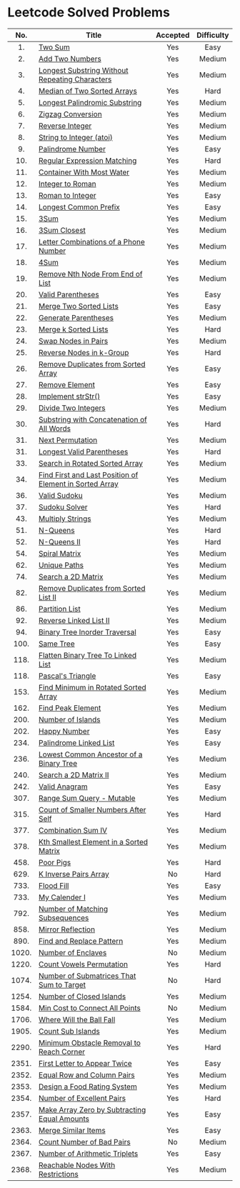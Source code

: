 # Leetcode Solved Problems

|  No.  | Title                                                                                                                                              | Accepted | Difficulty |
| :---: | -------------------------------------------------------------------------------------------------------------------------------------------------- | :------: | :--------: |
|  1.   | [Two Sum](https://leetcode.com/problems/two-sum)                                                                                                   |   Yes    |    Easy    |
|  2.   | [Add Two Numbers](https://leetcode.com/add-two-numbers)                                                                                            |   Yes    |   Medium   |
|  3.   | [Longest Substring Without Repeating Characters](https://leetcode.com/problems/longest-substring-without-repeating-characters/)                    |   Yes    |   Medium   |
|  4.   | [Median of Two Sorted Arrays](https://leetcode.com/problems/median-of-two-sorted-arrays/)                                                          |   Yes    |    Hard    |
|  5.   | [Longest Palindromic Substring](https://leetcode.com/problems/longest-palindromic-substring/)                                                      |   Yes    |   Medium   |
|  6.   | [Zigzag Conversion](https://leetcode.com/problems/zigzag-conversion/)                                                                              |   Yes    |   Medium   |
|  7.   | [Reverse Integer](https://leetcode.com/problems/reverse-integer/)                                                                                  |   Yes    |   Medium   |
|  8.   | [String to Integer (atoi)](https://leetcode.com/problems/string-to-integer-atoi/submissions/)                                                      |   Yes    |   Medium   |
|  9.   | [Palindrome Number](https://leetcode.com/problems/palindrome-number/submissions/)                                                                  |   Yes    |    Easy    |
|  10.  | [Regular Expression Matching](https://leetcode.com/problems/regular-expression-matching/)                                                          |   Yes    |    Hard    |
|  11.  | [Container With Most Water](https://leetcode.com/problems/container-with-most-water/)                                                              |   Yes    |   Medium   |
|  12.  | [Integer to Roman](https://leetcode.com/problems/integer-to-roman/)                                                                                |   Yes    |   Medium   |
|  13.  | [Roman to Integer](https://leetcode.com/problems/roman-to-integer/)                                                                                |   Yes    |    Easy    |
|  14.  | [Longest Common Prefix](https://leetcode.com/problems/longest-common-prefix/submissions/)                                                          |   Yes    |    Easy    |
|  15.  | [3Sum](https://leetcode.com/problems/3sum)                                                                                                         |   Yes    |   Medium   |
|  16.  | [3Sum Closest](https://leetcode.com/problems/3sum-closest/)                                                                                        |   Yes    |   Medium   |
|  17.  | [Letter Combinations of a Phone Number](https://leetcode.com/problems/letter-combinations-of-a-phone-number/)                                      |   Yes    |   Medium   |
|  18.  | [4Sum](https://leetcode.com/problems/4sum)                                                                                                         |   Yes    |   Medium   |
|  19.  | [Remove Nth Node From End of List](https://leetcode.com/problems/remove-nth-node-from-end-of-list/)                                                |   Yes    |   Medium   |
|  20.  | [Valid Parentheses](https://leetcode.com/problems/valid-parentheses/)                                                                              |   Yes    |    Easy    |
|  21.  | [Merge Two Sorted Lists](https://leetcode.com/problems/merge-two-sorted-lists/)                                                                    |   Yes    |    Easy    |
|  22.  | [Generate Parentheses](https://leetcode.com/problems/generate-parentheses/)                                                                        |   Yes    |   Medium   |
|  23.  | [Merge k Sorted Lists](https://leetcode.com/problems/merge-k-sorted-lists/)                                                                        |   Yes    |    Hard    |
|  24.  | [Swap Nodes in Pairs](https://leetcode.com/problems/swap-nodes-in-pairs/)                                                                          |   Yes    |   Medium   |
|  25.  | [Reverse Nodes in k-Group](https://leetcode.com/problems/reverse-nodes-in-k-group/)                                                                |   Yes    |    Hard    |
|  26.  | [Remove Duplicates from Sorted Array](https://leetcode.com/problems/remove-duplicates-from-sorted-array/)                                          |   Yes    |    Easy    |
|  27.  | [Remove Element](https://leetcode.com/problems/remove-element/)                                                                                    |   Yes    |    Easy    |
|  28.  | [Implement strStr()](https://leetcode.com/problems/implement-strstr/)                                                                              |   Yes    |    Easy    |
|  29.  | [Divide Two Integers](https://leetcode.com/problems/divide-two-integers/)                                                                          |   Yes    |   Medium   |
|  30.  | [Substring with Concatenation of All Words](https://leetcode.com/problems/substring-with-concatenation-of-all-words/)                              |   Yes    |    Hard    |
|  31.  | [Next Permutation](https://leetcode.com/problems/next-permutation/)                                                                                |   Yes    |   Medium   |
|  31.  | [Longest Valid Parentheses](https://leetcode.com/problems/longest-valid-parentheses/)                                                              |   Yes    |    Hard    |
|  33.  | [Search in Rotated Sorted Array](https://leetcode.com/problems/search-in-rotated-sorted-array/)                                                    |   Yes    |   Medium   |
|  34.  | [ Find First and Last Position of Element in Sorted Array](https://leetcode.com/problems/find-first-and-last-position-of-element-in-sorted-array/) |   Yes    |   Medium   |
|  36.  | [Valid Sudoku](https://leetcode.com/problems/valid-sudoku/)                                                                                        |   Yes    |   Medium   |
|  37.  | [Sudoku Solver](https://leetcode.com/problems/sudoku-solver/)                                                                                      |   Yes    |    Hard    |
|  43.  | [Multiply Strings](https://leetcode.com/problems/multiply-strings/)                                                                                |   Yes    |   Medium   |
|  51.  | [N-Queens](https://leetcode.com/problems/n-queens/)                                                                                                |   Yes    |    Hard    |
|  52.  | [N-Queens II](https://leetcode.com/problems/n-queens-ii/)                                                                                          |   Yes    |    Hard    |
|  54.  | [Spiral Matrix](https://leetcode.com/problems/spiral-matrix/)                                                                                      |   Yes    |   Medium   |
|  62.  | [Unique Paths](https://leetcode.com/problems/unique-paths/)                                                                                        |   Yes    |   Medium   |
|  74.  | [Search a 2D Matrix](https://leetcode.com/problems/search-a-2d-matrix/)                                                                            |   Yes    |   Medium   |
|  82.  | [Remove Duplicates from Sorted List II](https://leetcode.com/problems/partition-list/)                                                             |   Yes    |   Medium   |
|  86.  | [Partition List](https://leetcode.com/problems/partition-list/)                                                                                    |   Yes    |   Medium   |
|  92.  | [Reverse Linked List II](https://leetcode.com/problems/reverse-linked-list-ii)                                                                     |   Yes    |   Medium   |
|  94.  | [Binary Tree Inorder Traversal](https://leetcode.com/problems/binary-tree-inorder-traversal/)                                                      |   Yes    |    Easy    |
| 100.  | [Same Tree](https://leetcode.com/problems/same-tree/)                                                                                              |   Yes    |    Easy    |
| 118.  | [Flatten Binary Tree To Linked List](https://leetcode.com/problems/flatten-binary-tree-to-linked-list/)                                            |   Yes    |   Medium   |
| 118.  | [Pascal's Triangle](https://leetcode.com/problems/pascals-triangle/)                                                                               |   Yes    |    Easy    |
| 153.  | [Find Minimum in Rotated Sorted Array](https://leetcode.com/problems/find-minimum-in-rotated-sorted-array/)                                        |   Yes    |   Medium   |
| 162.  | [Find Peak Element](https://leetcode.com/problems/find-peak-element/)                                                                              |   Yes    |   Medium   |
| 200.  | [Number of Islands](https://leetcode.com/problems/number-of-islands/)                                                                              |   Yes    |   Medium   |
| 202.  | [Happy Number](https://leetcode.com/problems/happy-number/)                                                                                        |   Yes    |    Easy    |
| 234.  | [Palindrome Linked List](https://leetcode.com/problems/palindrome-linked-list/)                                                                    |   Yes    |    Easy    |
| 236.  | [ Lowest Common Ancestor of a Binary Tree](https://leetcode.com/problems/lowest-common-ancestor-of-a-binary-tree/)                                 |   Yes    |   Medium   |
| 240.  | [Search a 2D Matrix II](https://leetcode.com/problems/search-a-2d-matrix-ii/)                                                                      |   Yes    |   Medium   |
| 242.  | [Valid Anagram](https://leetcode.com/problems/valid-anagram/)                                                                                      |   Yes    |    Easy    |
| 307.  | [Range Sum Query - Mutable](https://leetcode.com/problems/range-sum-query-mutable/)                                                                |   Yes    |   Medium   |
| 315.  | [Count of Smaller Numbers After Self](https://leetcode.com/problems/count-of-smaller-numbers-after-self/)                                          |   Yes    |    Hard    |
| 377.  | [Combination Sum IV](https://leetcode.com/problems/combination-sum-iv/)                                                                            |   Yes    |   Medium   |
| 378.  | [Kth Smallest Element in a Sorted Matrix](https://leetcode.com/problems/kth-smallest-element-in-a-sorted-matrix/)                                  |   Yes    |   Medium   |
| 458.  | [Poor Pigs](https://leetcode.com/problems/poor-pigs/)                                                                                              |   Yes    |    Hard    |
| 629.  | [K Inverse Pairs Array](https://leetcode.com/problems/k-inverse-pairs-array/)                                                                      |    No    |    Hard    |
| 733.  | [Flood Fill](https://leetcode.com/problems/flood-fill/)                                                                                            |   Yes    |    Easy    |
| 733.  | [My Calender I](https://leetcode.com/problems/my-calendar-i/)                                                                                      |   Yes    |   Medium   |
| 792.  | [ Number of Matching Subsequences](https://leetcode.com/problems/number-of-matching-subsequences/)                                                 |   Yes    |   Medium   |
| 858.  | [Mirror Reflection](https://leetcode.com/problems/mirror-reflection/)                                                                              |   Yes    |   Medium   |
| 890.  | [Find and Replace Pattern](https://leetcode.com/problems/find-and-replace-pattern/)                                                                |   Yes    |   Medium   |
| 1020. | [Number of Enclaves](https://leetcode.com/problems/number-of-enclaves/)                                                                            |    No    |   Medium   |
| 1220. | [Count Vowels Permutation](https://leetcode.com/problems/count-vowels-permutation/submissions/)                                                    |   Yes    |    Hard    |
| 1074. | [Number of Submatrices That Sum to Target](https://leetcode.com/problems/number-of-submatrices-that-sum-to-target/)                                |    No    |    Hard    |
| 1254. | [Number of Closed Islands](https://leetcode.com/problems/number-of-closed-islands/)                                                                |   Yes    |   Medium   |
| 1584. | [Min Cost to Connect All Points](https://leetcode.com/problems/min-cost-to-connect-all-points/)                                                    |    No    |   Medium   |
| 1706. | [Where Will the Ball Fall](https://leetcode.com/problems/where-will-the-ball-fall/)                                                                |   Yes    |   Medium   |
| 1905. | [Count Sub Islands](https://leetcode.com/problems/count-sub-islands/)                                                                              |   Yes    |   Medium   |
| 2290. | [Minimum Obstacle Removal to Reach Corner](https://leetcode.com/problems/minimum-obstacle-removal-to-reach-corner/)                                |   Yes    |    Hard    |
| 2351. | [First Letter to Appear Twice](https://leetcode.com/problems/first-letter-to-appear-twice/)                                                        |   Yes    |    Easy    |
| 2352. | [Equal Row and Column Pairs](https://leetcode.com/problems/equal-row-and-column-pairs/)                                                            |   Yes    |   Medium   |
| 2353. | [Design a Food Rating System](https://leetcode.com/problems/design-a-food-rating-system/)                                                          |   Yes    |   Medium   |
| 2354. | [Number of Excellent Pairs](https://leetcode.com/problems/number-of-excellent-pairs/)                                                              |   Yes    |    Hard    |
| 2357. | [Make Array Zero by Subtracting Equal Amounts](https://leetcode.com/problems/make-array-zero-by-subtracting-equal-amounts/)                        |   Yes    |    Easy    |
| 2363. | [Merge Similar Items](https://leetcode.com/problems/merge-similar-items/)                                                                          |   Yes    |    Easy    |
| 2364. | [Count Number of Bad Pairs](https://leetcode.com/problems/count-number-of-bad-pairs/)                                                              |    No    |   Medium   |
| 2367. | [Number of Arithmetic Triplets](https://leetcode.com/problems/number-of-arithmetic-triplets/)                                                      |   Yes    |    Easy    |
| 2368. | [Reachable Nodes With Restrictions](https://leetcode.com/problems/reachable-nodes-with-restrictions/)                                              |   Yes    |   Medium   |
